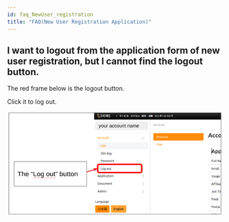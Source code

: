 ```yaml
---
id: faq_NewUser_registration
title: "FAQ(New User Registration Application)"
---
```


##  I want to logout from the application form of new user registration, but I cannot find the logout button.


The red frame below is the logout button.

Click it to log out.

![](logout_button.png)

